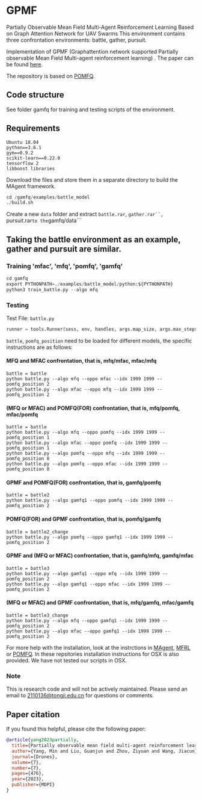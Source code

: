 # GPMF
Partially Observable Mean Field Multi-Agent Reinforcement  Learning Based on Graph Attention Network for UAV Swarms
This environment contains three confrontation environments: battle, gather, pursuit.

Implementation of GPMF (Graphattention network supported Partially observable Mean Field Multi-agent reinforcement learning) . The paper can be found [here](https://doi.org/10.3390/drones7070476).

The repository is based on [POMFQ](https://github.com/Sriram94/pomfrl).

## Code structure

See folder gamfq for training and testing scripts of the environment.

## Requirements
```linux
Ubuntu 18.04
python==3.6.1
gym==0.9.2
scikit-learn==0.22.0
tensorflow 2
libboost libraries
```
Download the files and store them in a separate directory to build the MAgent framework.
```python
cd /gamfq/examples/battle_model
./build.sh
```

Create a new ```data``` folder and extract ```battle.rar```, ```gather.rar``, ```pursuit.rar``` to the ```gamfq/data```
## Taking the battle environment as an example, gather and pursuit are similar.
### Training 'mfac', 'mfq', 'pomfq', 'gamfq'

```python
cd gamfq  
export PYTHONPATH=./examples/battle_model/python:${PYTHONPATH}
python3 train_battle.py --algo mfq
```

### Testing

Test File: ```battle.py```

```python
runner = tools.Runner(sess, env, handles, args.map_size, args.max_steps, models, battle, pomfq_position, render_every=0)
```

```battle```, ```pomfq_position``` need to be loaded for different models, the specific instructions are as follows:
#### MFQ and MFAC confrontation, that is, mfq/mfac, mfac/mfq
```
battle = battle
python battle.py --algo mfq --oppo mfac --idx 1999 1999 --pomfq_position 2
python battle.py --algo mfac --oppo mfq --idx 1999 1999 --pomfq_position 2
```
#### (MFQ or MFAC) and POMFQ(FOR) confrontation, that is, mfq/pomfq, mfac/pomfq
```
battle = battle
python battle.py --algo mfq --oppo pomfq --idx 1999 1999 --pomfq_position 1
python battle.py --algo mfac --oppo pomfq --idx 1999 1999 --pomfq_position 1
python battle.py --algo pomfq --oppo mfq --idx 1999 1999 --pomfq_position 0
python battle.py --algo pomfq --oppo mfac --idx 1999 1999 --pomfq_position 0
```
#### GPMF and POMFQ(FOR) confrontation, that is, gamfq/pomfq
```
battle = battle2
python battle.py --algo gamfq1 --oppo pomfq --idx 1999 1999 --pomfq_position 2
```
#### POMFQ(FOR) and GPMF confrontation, that is, pomfq/gamfq
```
battle = battle2_change
python battle.py --algo pomfq --oppo gamfq1 --idx 1999 1999 --pomfq_position 2
```
#### GPMF and (MFQ or MFAC) confrontation, that is, gamfq/mfq, gamfq/mfac
```
battle = battle3
python battle.py --algo gamfq1 --oppo mfq --idx 1999 1999 --pomfq_position 2
python battle.py --algo gamfq1 --oppo mfac --idx 1999 1999 --pomfq_position 2
```
#### (MFQ or MFAC) and GPMF confrontation, that is, mfq/gamfq, mfac/gamfq
```
battle = battle3_change
python battle.py --algo mfq --oppo gamfq1 --idx 1999 1999 --pomfq_position 2
python battle.py --algo mfac --oppo gamfq1 --idx 1999 1999 --pomfq_position 2
```

For more help with the installation, look at the instrctions in [MAgent](https://github.com/geek-ai/MAgent), [MFRL](https://github.com/mlii/mfrl) or [POMFQ](https://github.com/Sriram94/pomfrl). In these repsitories installation instructions for OSX is also provided. We have not tested our scripts in OSX.


### Note
This is research code and will not be actively maintained. Please send an email to 2110136@tongji.edu.cn for questions or comments.

## Paper citation
If you found this helpful, please cite the following paper:

```bibtex
@article{yang2023partially,
  title={Partially observable mean field multi-agent reinforcement learning based on graph attention network for UAV swarms},
  author={Yang, Min and Liu, Guanjun and Zhou, Ziyuan and Wang, Jiacun},
  journal={Drones},
  volume={7},
  number={7},
  pages={476},
  year={2023},
  publisher={MDPI}
}
```





